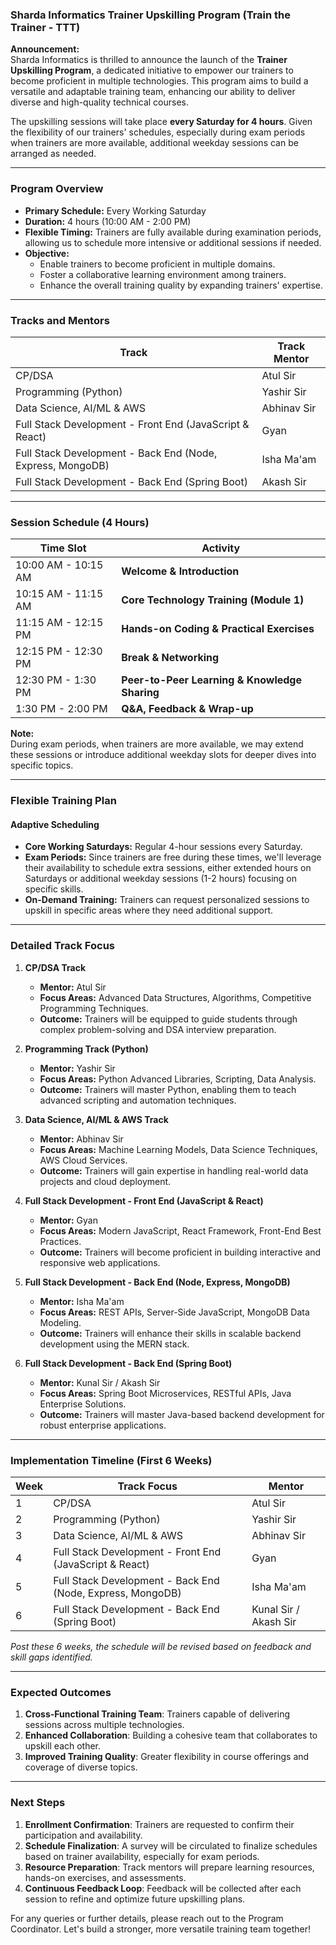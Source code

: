### Sharda Informatics Trainer Upskilling Program (Train the Trainer - TTT)

**Announcement:**  
Sharda Informatics is thrilled to announce the launch of the **Trainer Upskilling Program**, a dedicated initiative to empower our trainers to become proficient in multiple technologies. This program aims to build a versatile and adaptable training team, enhancing our ability to deliver diverse and high-quality technical courses.

The upskilling sessions will take place **every Saturday for 4 hours**. Given the flexibility of our trainers' schedules, especially during exam periods when trainers are more available, additional weekday sessions can be arranged as needed.

---

### **Program Overview**

- **Primary Schedule:** Every Working Saturday
- **Duration:** 4 hours (10:00 AM - 2:00 PM)
- **Flexible Timing:** Trainers are fully available during examination periods, allowing us to schedule more intensive or additional sessions if needed.
- **Objective:** 
  - Enable trainers to become proficient in multiple domains.
  - Foster a collaborative learning environment among trainers.
  - Enhance the overall training quality by expanding trainers' expertise.

---

### **Tracks and Mentors**

| Track                                             | Track Mentor             |
|---------------------------------------------------|--------------------------|
| CP/DSA                                            | Atul Sir                 |
| Programming (Python)                              | Yashir Sir               |
| Data Science, AI/ML & AWS                         | Abhinav Sir              |
| Full Stack Development - Front End (JavaScript & React) | Gyan                  |
| Full Stack Development - Back End (Node, Express, MongoDB) | Isha Ma'am         |
| Full Stack Development - Back End (Spring Boot)   | Akash Sir                |

---

### **Session Schedule (4 Hours)**

| Time Slot          | Activity                                      | 
|--------------------|-----------------------------------------------|
| 10:00 AM - 10:15 AM | **Welcome & Introduction**                    | 
| 10:15 AM - 11:15 AM | **Core Technology Training (Module 1)**       | 
| 11:15 AM - 12:15 PM | **Hands-on Coding & Practical Exercises**     | 
| 12:15 PM - 12:30 PM | **Break & Networking**                       | 
| 12:30 PM - 1:30 PM  | **Peer-to-Peer Learning & Knowledge Sharing** | 
| 1:30 PM - 2:00 PM   | **Q&A, Feedback & Wrap-up**                  | 

**Note:**  
During exam periods, when trainers are more available, we may extend these sessions or introduce additional weekday slots for deeper dives into specific topics.

---

### **Flexible Training Plan**

#### **Adaptive Scheduling**

- **Core Working Saturdays:** Regular 4-hour sessions every Saturday.
- **Exam Periods:** Since trainers are free during these times, we'll leverage their availability to schedule extra sessions, either extended hours on Saturdays or additional weekday sessions (1-2 hours) focusing on specific skills.
- **On-Demand Training:** Trainers can request personalized sessions to upskill in specific areas where they need additional support.

---

### **Detailed Track Focus**

1. **CP/DSA Track**
   - **Mentor:** Atul Sir
   - **Focus Areas:** Advanced Data Structures, Algorithms, Competitive Programming Techniques.
   - **Outcome:** Trainers will be equipped to guide students through complex problem-solving and DSA interview preparation.

2. **Programming Track (Python)**
   - **Mentor:** Yashir Sir
   - **Focus Areas:** Python Advanced Libraries, Scripting, Data Analysis.
   - **Outcome:** Trainers will master Python, enabling them to teach advanced scripting and automation techniques.

3. **Data Science, AI/ML & AWS Track**
   - **Mentor:** Abhinav Sir
   - **Focus Areas:** Machine Learning Models, Data Science Techniques, AWS Cloud Services.
   - **Outcome:** Trainers will gain expertise in handling real-world data projects and cloud deployment.

4. **Full Stack Development - Front End (JavaScript & React)**
   - **Mentor:** Gyan
   - **Focus Areas:** Modern JavaScript, React Framework, Front-End Best Practices.
   - **Outcome:** Trainers will become proficient in building interactive and responsive web applications.

5. **Full Stack Development - Back End (Node, Express, MongoDB)**
   - **Mentor:** Isha Ma'am
   - **Focus Areas:** REST APIs, Server-Side JavaScript, MongoDB Data Modeling.
   - **Outcome:** Trainers will enhance their skills in scalable backend development using the MERN stack.

6. **Full Stack Development - Back End (Spring Boot)**
   - **Mentor:** Kunal Sir / Akash Sir
   - **Focus Areas:** Spring Boot Microservices, RESTful APIs, Java Enterprise Solutions.
   - **Outcome:** Trainers will master Java-based backend development for robust enterprise applications.

---

### **Implementation Timeline (First 6 Weeks)**

| Week | Track Focus                                            | Mentor                |
|------|--------------------------------------------------------|-----------------------|
| 1    | CP/DSA                                                | Atul Sir              |
| 2    | Programming (Python)                                  | Yashir Sir            |
| 3    | Data Science, AI/ML & AWS                             | Abhinav Sir           |
| 4    | Full Stack Development - Front End (JavaScript & React)| Gyan                  |
| 5    | Full Stack Development - Back End (Node, Express, MongoDB) | Isha Ma'am       |
| 6    | Full Stack Development - Back End (Spring Boot)       | Kunal Sir / Akash Sir |

*Post these 6 weeks, the schedule will be revised based on feedback and skill gaps identified.*

---

### **Expected Outcomes**

1. **Cross-Functional Training Team**: Trainers capable of delivering sessions across multiple technologies.
2. **Enhanced Collaboration**: Building a cohesive team that collaborates to upskill each other.
3. **Improved Training Quality**: Greater flexibility in course offerings and coverage of diverse topics.

---

### **Next Steps**

1. **Enrollment Confirmation**: Trainers are requested to confirm their participation and availability.
2. **Schedule Finalization**: A survey will be circulated to finalize schedules based on trainer availability, especially for exam periods.
3. **Resource Preparation**: Track mentors will prepare learning resources, hands-on exercises, and assessments.
4. **Continuous Feedback Loop**: Feedback will be collected after each session to refine and optimize future upskilling plans.

For any queries or further details, please reach out to the Program Coordinator. Let's build a stronger, more versatile training team together!
